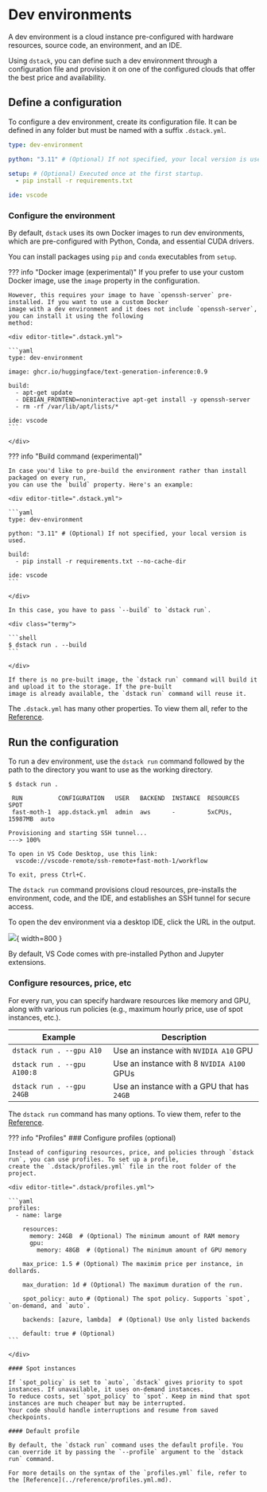 # Dev environments

A dev environment is a cloud instance pre-configured with hardware resources, source code, an environment, and
an IDE.

Using `dstack`, you can define such a dev environment through a configuration file and provision it on one of the
configured clouds that offer the best price and availability.

## Define a configuration

To configure a dev environment, create its configuration file. It can be defined
in any folder but must be named with a suffix `.dstack.yml`.

<div editor-title=".dstack.yml"> 

```yaml
type: dev-environment

python: "3.11" # (Optional) If not specified, your local version is used.

setup: # (Optional) Executed once at the first startup.
  - pip install -r requirements.txt

ide: vscode
```

</div>

### Configure the environment

By default, `dstack` uses its own Docker images to run dev environments, which are pre-configured with Python, Conda, and essential CUDA drivers.

You can install packages using `pip` and `conda` executables from `setup`.

??? info "Docker image (experimental)"
    If you prefer to use your custom Docker image, use the `image` property in the configuration.

    However, this requires your image to have `openssh-server` pre-installed. If you want to use a custom Docker
    image with a dev environment and it does not include `openssh-server`, you can install it using the following 
    method:

    <div editor-title=".dstack.yml">

    ```yaml
    type: dev-environment
    
    image: ghcr.io/huggingface/text-generation-inference:0.9
    
    build:
      - apt-get update
      - DEBIAN_FRONTEND=noninteractive apt-get install -y openssh-server
      - rm -rf /var/lib/apt/lists/*
 
    ide: vscode
    ```

    </div>

??? info "Build command (experimental)" 

    In case you'd like to pre-build the environment rather than install packaged on every run,
    you can use the `build` property. Here's an example:
    
    <div editor-title=".dstack.yml"> 
    
    ```yaml
    type: dev-environment

    python: "3.11" # (Optional) If not specified, your local version is used.
    
    build:
      - pip install -r requirements.txt --no-cache-dir
    
    ide: vscode
    ```
    
    </div>

    In this case, you have to pass `--build` to `dstack run`.

    <div class="termy">
    
    ```shell
    $ dstack run . --build
    ```
    
    </div>

    If there is no pre-built image, the `dstack run` command will build it and upload it to the storage. If the pre-built
    image is already available, the `dstack run` command will reuse it.

The `.dstack.yml` has many other properties. To view them all, refer to the [Reference](../reference/dstack.yml/dev-environment.md).

## Run the configuration

To run a dev environment, use the `dstack run` command followed by the path to the directory you want to use as the
working directory.

<div class="termy">

```shell
$ dstack run . 

 RUN          CONFIGURATION   USER   BACKEND  INSTANCE  RESOURCES        SPOT
 fast-moth-1  app.dstack.yml  admin  aws      -         5xCPUs, 15987MB  auto  
 
Provisioning and starting SSH tunnel...
---> 100%

To open in VS Code Desktop, use this link:
  vscode://vscode-remote/ssh-remote+fast-moth-1/workflow

To exit, press Ctrl+C.
```

</div>

The `dstack run` command provisions cloud resources, pre-installs the environment, code, and the IDE, and establishes an
SSH tunnel for secure access. 

To open the dev environment via a desktop IDE, click the URL in the output.

![](../../assets/images/dstack-vscode-jupyter.png){ width=800 }

By default, VS Code comes with pre-installed Python and Jupyter extensions.

### Configure resources, price, etc

For every run, you can specify hardware resources like memory and GPU, along with various run policies (e.g., maximum
hourly price, use of spot instances, etc.).

| Example                     | Description                                |
|-----------------------------|--------------------------------------------|
| `dstack run . --gpu A10`    | Use an instance with `NVIDIA A10` GPU      |
| `dstack run . --gpu A100:8` | Use an instance with 8 `NVIDIA A100` GPUs  |
| `dstack run . --gpu 24GB`   | Use an instance with a GPU that has `24GB` |

The `dstack run` command has many options. To view them, refer to the [Reference](../reference/cli/run.md).

??? info "Profiles"
    ### Configure profiles (optional)

    Instead of configuring resources, price, and policies through `dstack run`, you can use profiles. To set up a profile, 
    create the `.dstack/profiles.yml` file in the root folder of the project. 
    
    <div editor-title=".dstack/profiles.yml"> 
    
    ```yaml
    profiles:
      - name: large

        resources:
          memory: 24GB  # (Optional) The minimum amount of RAM memory
          gpu:
            memory: 48GB  # (Optional) The minimum amount of GPU memory 
            
        max_price: 1.5 # (Optional) The maximim price per instance, in dollards.

        max_duration: 1d # (Optional) The maximum duration of the run.

        spot_policy: auto # (Optional) The spot policy. Supports `spot`, `on-demand, and `auto`.

        backends: [azure, lambda]  # (Optional) Use only listed backends 

        default: true # (Optional)
    ```
    
    </div>

    #### Spot instances

    If `spot_policy` is set to `auto`, `dstack` gives priority to spot instances. If unavailable, it uses on-demand instances. 
    To reduce costs, set `spot_policy` to `spot`. Keep in mind that spot instances are much cheaper but may be interrupted. 
    Your code should handle interruptions and resume from saved checkpoints.

    #### Default profile
    
    By default, the `dstack run` command uses the default profile. You 
    can override it by passing the `--profile` argument to the `dstack run` command.
    
    For more details on the syntax of the `profiles.yml` file, refer to the [Reference](../reference/profiles.yml.md).